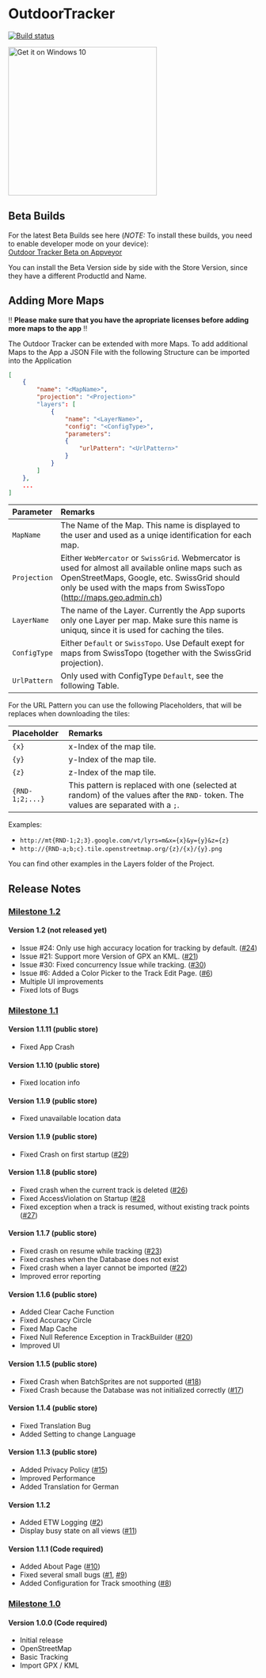 # OutdoorTracker
[![Build status](https://ci.appveyor.com/api/projects/status/303xd3yswefv1ik5?svg=true)](https://ci.appveyor.com/project/MJeanRichard/outdoortracker)

[<img src="https://assets.windowsphone.com/f2f77ec7-9ba9-4850-9ebe-77e366d08adc/English_Get_it_Win_10_InvariantCulture_Default.png" alt="Get it on Windows 10" Width=300 />](https://www.microsoft.com/store/apps/9NBLGGH4XD91?ocid=badge)

## Beta Builds
For the latest Beta Builds see here (*NOTE:* To install these builds, you need to enable developer mode on your device):  
[Outdoor Tracker Beta on Appveyor](https://ci.appveyor.com/project/MJeanRichard/outdoortracker/build/artifacts) 


You can install the Beta Version side by side with the Store Version, since they have a different ProductId and Name.

## Adding More Maps

:bangbang: **Please make sure that you have the apropriate licenses before adding more maps to the app** :bangbang: 

The Outdoor Tracker can be extended with more Maps. To add additional Maps to the App a JSON File with the following Structure can be imported into the Application

```JSON
[
    {
        "name": "<MapName>",
        "projection": "<Projection>"
        "layers": [
            {
                "name": "<LayerName>",
			    "config": "<ConfigType>",
			    "parameters": 
			    {
		    		"urlPattern": "<UrlPattern>"
    			}
            }
        ]
    },
    ...
]
```

| Parameter  | Remarks   |
| :--- | :--- |
| `MapName`    | The Name of the Map. This name is displayed to the user and used as a uniqe identification for each map. |
| `Projection` | Either `WebMercator` or `SwissGrid`. Webmercator is used for almost all available online maps such as OpenStreetMaps, Google, etc. SwissGrid should only be used with the maps from SwissTopo (http://maps.geo.admin.ch) |
| `LayerName`  | The name of the Layer. Currently the App suports only one Layer per map. Make sure this name is uniquq, since it is used for caching the tiles. |
| `ConfigType` | Either `Default` or `SwissTopo`. Use Default exept for maps from SwissTopo (together with the SwissGrid projection). |
| `UrlPattern` | Only used with ConfigType `Default`, see the following Table.  |

For the URL Pattern you can use the following Placeholders, that will be replaces when downloading the tiles:

| Placeholder     | Remarks |
| :---            | :---    |
| `{x}`           | x-Index of the map tile. |
| `{y}`           | y-Index of the map tile. |
| `{z}`           | z-Index of the map tile. |
| `{RND-1;2;...}` | This pattern is replaced with one (selected at random) of the values after the `RND-` token. The values are separated with a `;`. |

Examples:
* `http://mt{RND-1;2;3}.google.com/vt/lyrs=m&x={x}&y={y}&z={z}`
* `http://{RND-a;b;c}.tile.openstreetmap.org/{z}/{x}/{y}.png`

You can find other examples in the Layers folder of the Project.

## Release Notes
### [Milestone 1.2](../../milestone/2?closed=1)
#### Version 1.2 (not released yet)
- Issue #24: Only use high accuracy location for tracking by default. ([#24](../../issues/24))
- Issue #21: Support more Version of GPX an KML. ([#21](../../issues/21))
- Issue #30: Fixed concurrency Issue while tracking. ([#30](../../issues/30))
- Issue  #6: Added a Color Picker to the Track Edit Page. ([#6](../../issues/6))
- Multiple UI improvements
- Fixed lots of Bugs


### [Milestone 1.1](../../milestone/2?closed=1)
#### Version 1.1.11 (public store)
- Fixed App Crash

#### Version 1.1.10 (public store)
- Fixed location info

#### Version 1.1.9 (public store)
- Fixed unavailable location data

#### Version 1.1.9 (public store)
- Fixed Crash on first startup ([#29](../../issues/29))

#### Version 1.1.8 (public store)
- Fixed crash when the current track is deleted ([#26](../../issues/26))
- Fixed AccessViolation on Startup ([#28](../../issues/28)
- Fixed exception when a track is resumed, without existing track points ([#27](../../issues/27))

#### Version 1.1.7 (public store)
- Fixed crash on resume while tracking ([#23](../../issues/23))
- Fixed crashes when the Database does not exist
- Fixed crash when a layer cannot be imported ([#22](../../issues/22))
- Improved error reporting

#### Version 1.1.6 (public store)
- Added Clear Cache Function
- Fixed Accuracy Circle
- Fixed Map Cache
- Fixed Null Reference Exception in TrackBuilder ([#20](../../issues/20))
- Improved UI

#### Version 1.1.5 (public store)
- Fixed Crash when BatchSprites are not supported ([#18](../../issues/18))
- Fixed Crash because the Database was not initialized correctly ([#17](../../issues/17))

#### Version 1.1.4 (public store)
- Fixed Translation Bug
- Added Setting to change Language

#### Version 1.1.3 (public store)
- Added Privacy Policy ([#15](../../issues/15))
- Improved Performance
- Added Translation for German

#### Version 1.1.2 
- Added ETW Logging ([#2](../../issues/2))
- Display busy state on all views ([#11](../../issues/11))

#### Version 1.1.1 (Code required)
- Added About Page ([#10](../../issues/10))
- Fixed several small bugs ([#1](../../issues/1), [#9](../../issues/9))
- Added Configuration for Track smoothing ([#8](../../issues/8))

### [Milestone 1.0](../../milestone/1?closed=1)
#### Version 1.0.0 (Code required)
- Initial release
- OpenStreetMap
- Basic Tracking
- Import GPX / KML
